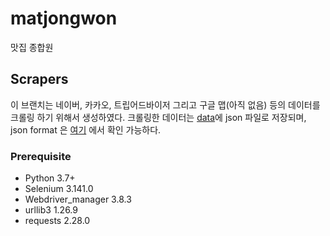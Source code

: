 # matjongwon
맛집 종합원

## Scrapers

이 브랜치는 네이버, 카카오, 트립어드바이저 그리고 구글 맵(아직 없음) 등의 데이터를 크롤링 하기 위해서 생성하였다.
크롤링한 데이터는 [data](https://github.com/ComTalk/matjongwon/tree/scrapers/data)에 json 파일로 저장되며,
json format 은 [여기](https://github.com/ComTalk/matjongwon/wiki/json-format) 에서 확인 가능하다.

### Prerequisite

* Python 3.7+
* Selenium 3.141.0
* Webdriver_manager 3.8.3
* urllib3 1.26.9
* requests 2.28.0